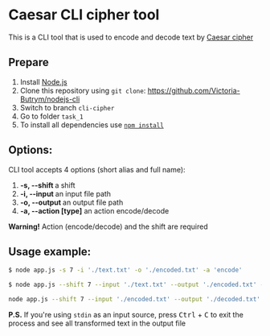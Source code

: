 # Caesar CLI cipher tool

This is a CLI tool that is used to encode and decode text by [Caesar cipher](https://en.wikipedia.org/wiki/Caesar_cipher)

## Prepare

1. Install [Node.js](https://nodejs.org/en/download/)
2. Clone this repository using `git clone`: https://github.com/Victoria-Butrym/nodejs-cli
3. Switch to branch `cli-cipher`
4. Go to folder `task_1`
5. To install all dependencies use [`npm install`](https://docs.npmjs.com/cli/install)

## Options:

CLI tool accepts 4 options (short alias and full name):

1. **-s, --shift <number>** a shift
2. **-i, --input <filename>** an input file path
3. **-o, --output <filename>** an output file path
4. **-a, --action [type]** an action encode/decode

**Warning!**
Action (encode/decode) and the shift are required

## Usage example:

```bash
$ node app.js -s 7 -i './text.txt' -o './encoded.txt' -a 'encode'
```

```bash
$ node app.js --shift 7 --input './text.txt' --output './encoded.txt' --action 'encode'
```

```bash
node app.js --shift 7 --input './encoded.txt' --output './decoded.txt' --action 'decode'
```

**P.S.** If you're using `stdin` as an input source, press <kbd>Ctrl</kbd> + <kbd>C</kbd> to exit the process and see all transformed text in the output file
